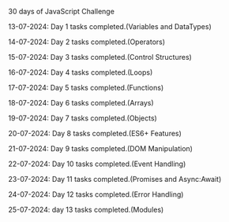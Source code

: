 30 days of JavaScript Challenge

13-07-2024: Day 1 tasks completed.(Variables and DataTypes)

14-07-2024: Day 2 tasks completed.(Operators)

15-07-2024: Day 3 tasks completed.(Control Structures)

16-07-2024: Day 4 tasks completed.(Loops)

17-07-2024: Day 5 tasks completed.(Functions)

18-07-2024: Day 6 tasks completed.(Arrays)

19-07-2024: Day 7 tasks completed.(Objects)

20-07-2024: Day 8 tasks completed.(ES6+ Features)

21-07-2024: Day 9 tasks completed.(DOM Manipulation)

22-07-2024: Day 10 tasks completed.(Event Handling)

23-07-2024: Day 11 tasks completed.(Promises and Async:Await)

24-07-2024: Day 12 tasks completed.(Error Handling)

25-07-2024: day 13 tasks completed.(Modules)

